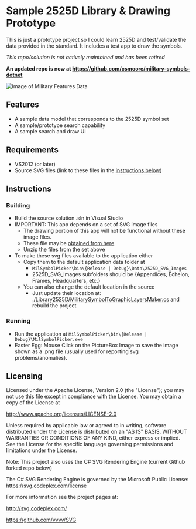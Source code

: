 # Sample 2525D Library & Drawing Prototype

This is just a prototype project so I could learn 2525D and test/validate the data provided in the standard. It includes a test app to draw the symbols. 

*This repo/solution is not actively maintained and has been retired*

**An updated repo is now at https://github.com/csmoore/military-symbols-dotnet**


![Image of Military Features Data](Screenshot.jpg)

## Features

* A sample data model that corresponds to the 2525D symbol set
* A sample/prototype search capability
* A sample search and draw UI

## Requirements

* VS2012 (or later)
* Source SVG files (link to these files in the [instructions below](#building))

## Instructions

### Building

* Build the source solution .sln in Visual Studio
* IMPORTANT: This app depends on a set of SVG image files 
    * The drawing portion of this app will not be functional without these image files.
    * These file may be [obtained from here](https://github.com/Esri/joint-military-symbology-xml/tree/master/svg)
    * Unzip the files from the set above
* To make these svg files available to the application either
    * Copy them to the default application data folder at 
        * `MilSymbolPicker\bin\{Release | Debug}\Data\2525D_SVG_Images`
        * 2525D_SVG_Images subfolders should be {Appendices, Echelon, Frames, Headquarters, etc.}
    * You can also change the default location in the source 
        * Just update their location at: [./Library2525D/MilitarySymbolToGraphicLayersMaker.cs](./Library2525D/MilitarySymbolToGraphicLayersMaker.cs) and rebuild the project

### Running

* Run the application at `MilSymbolPicker\bin\{Release | Debug}\MilSymbolPicker.exe`
* Easter Egg: Mouse Click on the PictureBox Image to save the image shown as a .png file (usually used for reporting svg problems/anomalies).

## Licensing

Licensed under the Apache License, Version 2.0 (the "License");
you may not use this file except in compliance with the License.
You may obtain a copy of the License at

   http://www.apache.org/licenses/LICENSE-2.0

Unless required by applicable law or agreed to in writing, software
distributed under the License is distributed on an "AS IS" BASIS,
WITHOUT WARRANTIES OR CONDITIONS OF ANY KIND, either express or implied. See the License for the specific language governing permissions and
limitations under the License.

Note: This project also uses the C# SVG Rendering Engine (current Github forked repo below)

The C# SVG Rendering Engine is governed by the Microsoft Public License: https://svg.codeplex.com/license

For more information see the project pages at:

http://svg.codeplex.com/

https://github.com/vvvv/SVG 
